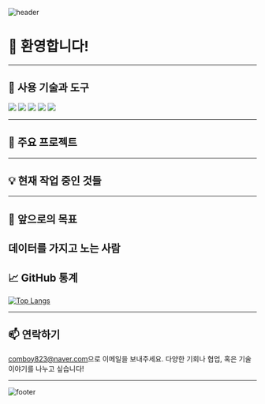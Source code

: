 ![header](https://capsule-render.vercel.app/api?type=waving&color=gradient&height=300&section=header&text=안녕하세요!%20저는%20[ZeroJoon2%20최영준]입니다.&fontSize=40&animation=fadeIn&fontAlignY=40)

# 👋 환영합니다!

---

## 🔧 사용 기술과 도구
<p align="left">
  <img src="https://img.shields.io/badge/Python-3776AB?style=flat&logo=python&logoColor=white"/>
  <img src="https://img.shields.io/badge/JavaScript-F7DF1E?style=flat&logo=javascript&logoColor=black"/>
  <img src="https://img.shields.io/badge/React-61DAFB?style=flat&logo=react&logoColor=black"/>
  <img src="https://img.shields.io/badge/Node.js-339933?style=flat&logo=node.js&logoColor=white"/>
  <img src="https://img.shields.io/badge/SQL-4479A1?style=flat&logo=MySQL&logoColor=white"/>
</p>

---

## 🌟 주요 프로젝트

---

## 💡 현재 작업 중인 것들

---

## 🚀 앞으로의 목표
데이터를 가지고 노는 사람
---

## 📈 GitHub 통계
[![Top Langs](https://github-readme-stats.vercel.app/api/top-langs/?username=ZeroJoon2&layout=compact&theme=light)](https://github.com/ZeroJoon2/github-readme-stats)

---

## 📫 연락하기
[comboy823@naver.com](mailto:your.email@example.com)으로 이메일을 보내주세요. 다양한 기회나 협업, 혹은 기술 이야기를 나누고 싶습니다!

---

![footer](https://capsule-render.vercel.app/api?type=waving&color=gradient&height=200&section=footer)
